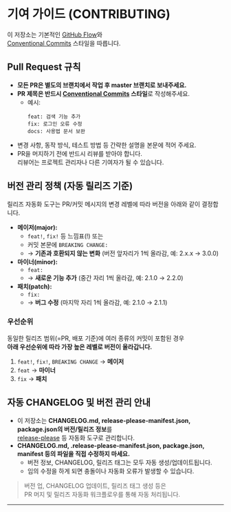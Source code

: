 # 기여 가이드 (CONTRIBUTING)

이 저장소는 기본적인 [GitHub Flow](https://docs.github.com/en/get-started/quickstart/github-flow)와  
[Conventional Commits](https://www.conventionalcommits.org/ko/v1.0.0/) 스타일을 따릅니다.

## Pull Request 규칙

- **모든 PR은 별도의 브랜치에서 작업 후 master 브랜치로 보내주세요.**
- **PR 제목은 반드시 [Conventional Commits](https://www.conventionalcommits.org/) 스타일**로 작성해주세요.
    - 예시:
      ```
      feat: 검색 기능 추가
      fix: 로그인 오류 수정
      docs: 사용법 문서 보완
      ```
- 변경 사항, 동작 방식, 테스트 방법 등 간략한 설명을 본문에 적어 주세요.
- PR을 머지하기 전에 반드시 리뷰를 받아야 합니다.  
  리뷰어는 프로젝트 관리자나 다른 기여자가 될 수 있습니다.

## 버전 관리 정책 (자동 릴리즈 기준)

릴리즈 자동화 도구는 PR/커밋 메시지의 변경 레벨에 따라 버전을 아래와 같이 결정합니다.

- **메이저(major):**
    - `feat!`, `fix!` 등 느낌표(!) 또는
    - 커밋 본문에 `BREAKING CHANGE:`
    - → **기존과 호환되지 않는 변화** (버전 앞자리가 1씩 올라감, 예: 2.x.x → 3.0.0)
- **마이너(minor):**
    - `feat:`
    - → **새로운 기능 추가** (중간 자리 1씩 올라감, 예: 2.1.0 → 2.2.0)
- **패치(patch):**
    - `fix:`
    - → **버그 수정** (마지막 자리 1씩 올라감, 예: 2.1.0 → 2.1.1)

### 우선순위

동일한 릴리즈 범위(=PR, 배포 기준)에 여러 종류의 커밋이 포함된 경우  
**아래 우선순위에 따라 가장 높은 레벨로 버전이 올라갑니다.**

1. `feat!`, `fix!`, `BREAKING CHANGE` → **메이저**
2. `feat` → **마이너**
3. `fix` → **패치**

## 자동 CHANGELOG 및 버전 관리 안내

- 이 저장소는 **CHANGELOG.md, release-please-manifest.json, package.json의 버전/릴리즈 정보**를  
  [release-please](https://github.com/googleapis/release-please) 등 자동화 도구로 관리합니다.
- **CHANGELOG.md, .release-please-manifest.json, package.json, manifest 등의 파일을 직접 수정하지 마세요.**
    - 버전 정보, CHANGELOG, 릴리즈 태그는 모두 자동 생성/업데이트됩니다.
    - 임의 수정을 하게 되면 충돌이나 자동화 오류가 발생할 수 있습니다.

> 버전 업, CHANGELOG 업데이트, 릴리즈 태그 생성 등은  
> PR 머지 및 릴리즈 자동화 워크플로우를 통해 자동 처리됩니다.

---

